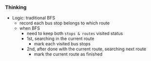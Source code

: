 ### Thinking
- Logic: traditional BFS
  - record each bus stop belongs to which route
  - when BFS
    - need to keep both `stops & routes` visited status
    - 1st, searching in the current route
      - mark each visited bus stops
    - 2nd, after done with the current route, searching next route
      - mark the current route as finished